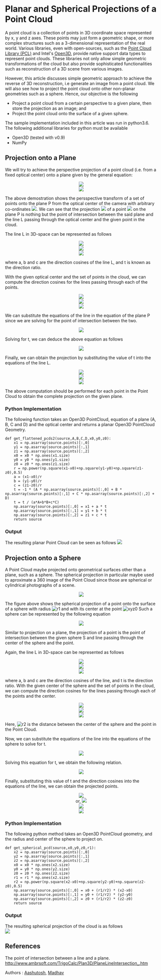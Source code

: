 Planar and Spherical Projections of a Point Cloud
=================================================
A point cloud is a collection of points in 3D coordinate space represented by x, y and z axes. These points may just form a geometric shape, or more complex structures such as a 3-dimensional representation of the real world. Various libraries, even with open-sources, such as the <a href="http://pointclouds.org/">Point Cloud Library (PCL)</a> and Intel's <a href="http://www.open3d.org/">Open3D</a>, provide native support data types to represent point clouds. These libraries not only allow simple geometric transformations of the cloud but also provide sophisticated functionalities such as reconstruction of a 3D scene from various images.  

However, this article discusses simple geometric approach to achieve the reverse of 3D reconstruction, i.e generate an image from a point cloud. We will also see how to project the point cloud onto other non-planar geometries such as a sphere. Hence, our objective is the following
* Project a point cloud from a certain perspective to a given plane, then store the projection as an image; and
* Project the point cloud onto the surface of a given sphere.

The sample implementation included in this article was run in python3.6. The following additional libraries for python must be available
* Open3D (tested with v0.9)
* NumPy

Projection onto a Plane
-----------------------
We will try to achieve the perspective projection of a point cloud (i.e. from a fixed optical center) onto a plane given by the general equation:
	
<p align="center"><img src="/static/images/pointcloud_projection/plane.svg"><br><img src="/static/images/pointcloud_projection/plane.png"></p>

The above demostration shows the persspective transform of a set of points onto the plane P from the optical center of the camera with arbitrary co-ordinates ![](/static/images/pointcloud_projection/xyz0.svg). We can see that the projection ![](/static/images/pointcloud_projection/xyz.svg) of a point ![](/static/images/pointcloud_projection/xyz1.svg) on the plane P is nothing but the point of intersection between the said plane and the line L passing through the optical center and the given point in the cloud.

The line L in 3D-space can be represented as follows
<p align="center"><img src="/static/images/pointcloud_projection/x.svg"><br><img src="/static/images/pointcloud_projection/y.svg"><br><img src="/static/images/pointcloud_projection/z.svg"></p>
where a, b and c are the direction cosines of the line L, and t is known as the direction ratio. 

With the given optical center and the set of points in the cloud, we can compute the direction cosines for the lines passing through each of the points.
<p align="center"><img src="/static/images/pointcloud_projection/a.svg"><br><img src="/static/images/pointcloud_projection/b.svg"><br><img src="/static/images/pointcloud_projection/c.svg"></p>
We can substitute the equations of the line in the equation of the plane P since we are solving for the point of intersection between the two.
<p align="center"><img src="/static/images/pointcloud_projection/pl.svg"></p>
Solving for t, we can deduce the above equation as follows
<p align="center"><img src="/static/images/pointcloud_projection/t.svg"></p>
Finally, we can obtain the projection by substituting the value of t into the equations of the line L.
<p align="center"><img src="/static/images/pointcloud_projection/xt.svg"><br><img src="/static/images/pointcloud_projection/yt.svg"><br><img src="/static/images/pointcloud_projection/zt.svg"></p>
The above computation should be performed for each point in the Point Cloud to obtain the complete projection on the given plane.

### Python Implementation
The following function takes an Open3D PointCloud, equation of a plane (A, B, C and D) and the optical center and returns a planar Open3D PointCloud Geometry.

```
def get_flattened_pcds2(source,A,B,C,D,x0,y0,z0):
    x1 = np.asarray(source.points)[:,0]
    y1 = np.asarray(source.points)[:,1]
    z1 = np.asarray(source.points)[:,2]
    x0 = x0 * np.ones(x1.size)
    y0 = y0 * np.ones(y1.size)
    z0 = z0 * np.ones(z1.size)
    r = np.power(np.square(x1-x0)+np.square(y1-y0)+np.square(z1-z0),0.5)
    a = (x1-x0)/r
    b = (y1-y0)/r
    c = (z1-z0)/r
    t = -1 * (A * np.asarray(source.points)[:,0] + B * np.asarray(source.points)[:,1] + C * np.asarray(source.points)[:,2] + D)
    t = t / (a*A+b*B+c*C)
    np.asarray(source.points)[:,0] = x1 + a * t
    np.asarray(source.points)[:,1] = y1 + b * t
    np.asarray(source.points)[:,2] = z1 + c * t
    return source
```

### Output
The resulting planar Point Cloud can be seen as follows
![](/static/images/pointcloud_projection/out1.png)

Projection onto a Sphere
------------------------
A Point Cloud maybe projected onto geometrical surfaces other than a plane, such as a sphere. The spherical projection in particular maybe used to aproximate a 360 image of the Point Cloud since those are spherical or cylindrical photographs of a scene.
<p align="center"><img src="/static/images/pointcloud_projection/sphere.png"></p>

The figure above shows the spherical projection of a point onto the surface of a sphere with radius ![r1](/static/images/pointcloud_projection/r1.svg) and with its center at the point ![xyz0](/static/images/pointcloud_projection/xyz0.svg) Such a sphere can be represented by the following equation

<p align="center"><img src="/static/images/pointcloud_projection/S.svg"></p>
Similar to projection on a plane, the projection of a point is the point of intersection between the given sphere S and line passing through the center of the sphere and the point.

Again, the line L in 3D-space can be represented as follows
<p align="center"><img src="/static/images/pointcloud_projection/x.svg"><br><img src="/static/images/pointcloud_projection/y.svg"><br><img src="/static/images/pointcloud_projection/z.svg"></p>
where a, b and c are the direction cosines of the line, and t is the direction ratio. With the given center of the sphere and the set of points in the cloud, we can compute the direction cosines for the lines passing through each of the points and the center.
<p align="center"><img src="/static/images/pointcloud_projection/aS.svg"><br><img src="/static/images/pointcloud_projection/bS.svg"><br><img src="/static/images/pointcloud_projection/cS.svg"></p>

Here, ![r2](/static/images/pointcloud_projection/r2.svg) is the distance between the center of the sphere and the point in the Point Cloud.

Now, we can substitute the equations of the line into the equations of the sphere to solve for t.
<p align="center"><img src="/static/images/pointcloud_projection/Sl.svg"></p>
Solving this equation for t, we obtain the following relation.
<p align="center"><img src="/static/images/pointcloud_projection/tS.svg"></p>
Finally, substituting this value of t and the direction cosines into the equations of the line, we can obtain the projected points.
<p align="center"><img src="/static/images/pointcloud_projection/xtS1.svg"><br>or, <img src="/static/images/pointcloud_projection/xtS2.svg"><br><img src="/static/images/pointcloud_projection/ytS.svg"><br><img src="/static/images/pointcloud_projection/ztS.svg"></p>

### Python Implementation
The following python method takes an Open3D PointCloud geometry, and the radius and center of the sphere to project on. 
```
def get_spherical_pcd(source,x0,y0,z0,r1):
    x2 = np.asarray(source.points)[:,0]
    y2 = np.asarray(source.points)[:,1]
    z2 = np.asarray(source.points)[:,2]
    x0 = x0 * np.ones(x2.size)
    y0 = y0 * np.ones(y2.size)
    z0 = z0 * np.ones(z2.size)
    r1 = r1 * np.ones(x2.size)
    r2 = np.power(np.square(x2-x0)+np.square(y2-y0)+np.square(z2-z0),0.5)
    np.asarray(source.points)[:,0] = x0 + (r1/r2) * (x2-x0)
    np.asarray(source.points)[:,1] = y0 + (r1/r2) * (y2-y0)
    np.asarray(source.points)[:,2] = z0 + (r1/r2) * (z2-z0)
    return source
```

### Output
The resulting spherical projection of the cloud is as follows\
<img src="/static/images/pointcloud_projection/out2.png">

References
----------
The point of intersection between a line and a plane. http://www.ambrsoft.com/TrigoCalc/Plan3D/PlaneLineIntersection_.htm

Authors : <a href="https://github.com/aashutosh1997">Aashutosh</a>, <a href="https://github.com/scimad">Madhav</a>